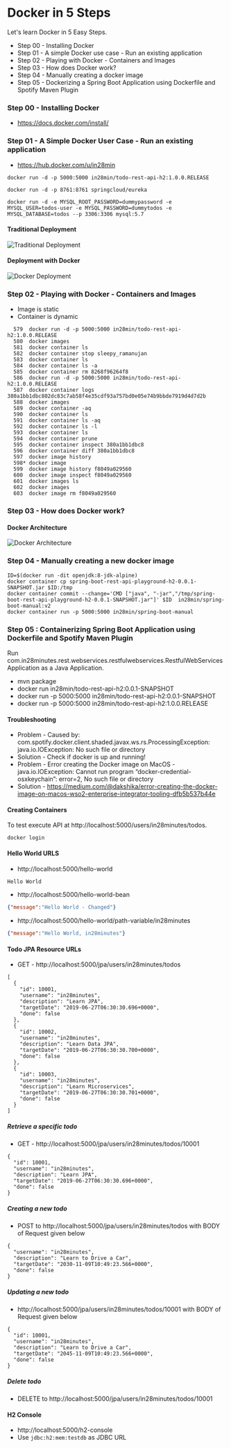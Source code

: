# Docker in 5 Steps

Let's learn Docker in 5 Easy Steps. 

- Step 00 - Installing Docker
- Step 01 - A simple Docker use case - Run an existing application
- Step 02 - Playing with Docker - Containers and Images
- Step 03 - How does Docker work?
- Step 04 - Manually creating a docker image
- Step 05 - Dockerizing a Spring Boot Application using Dockerfile and Spotify Maven Plugin

### Step 00 - Installing Docker

- https://docs.docker.com/install/

### Step 01 - A Simple Docker User Case - Run an existing application

- https://hub.docker.com/u/in28min

```
docker run -d -p 5000:5000 in28min/todo-rest-api-h2:1.0.0.RELEASE
```

```
docker run -d -p 8761:8761 springcloud/eureka
```

```
docker run -d -e MYSQL_ROOT_PASSWORD=dummypassword -e MYSQL_USER=todos-user -e MYSQL_PASSWORD=dummytodos -e MYSQL_DATABASE=todos --p 3306:3306 mysql:5.7
```

#### Traditional Deployment

![Traditional Deployment](images/docker-traditional-deployment.png)

#### Deployment with Docker

![Docker Deployment](images/docker-zz-deployment.png)


### Step 02 - Playing with Docker - Containers and Images

- Image is static
- Container is dynamic
```
  579  docker run -d -p 5000:5000 in28min/todo-rest-api-h2:1.0.0.RELEASE
  580  docker images
  581  docker container ls
  582  docker container stop sleepy_ramanujan
  583  docker container ls
  584  docker container ls -a
  585  docker container rm 8268f96264f8
  586  docker run -d -p 5000:5000 in28min/todo-rest-api-h2:1.0.0.RELEASE
  587  docker container logs 380a1bb1dbc802dc83c7ab58f4e35cdf93a757bd0e05e74b9bbde7919d4d7d2b
  588  docker images
  589  docker container -aq
  590  docker container ls
  591  docker container ls -aq
  592  docker container ls -l
  593  docker container ls
  594  docker container prune
  595  docker container inspect 380a1bb1dbc8
  596  docker container diff 380a1bb1dbc8
  597  docker image history 
  598* docker image
  599  docker image history f8049a029560
  600  docker image inspect f8049a029560
  601  docker images ls
  602  docker images
  603  docker image rm f8049a029560
```

### Step 03 - How does Docker work?

#### Docker Architecture

![Docker Architecture](images/docker-architecture.png)

### Step 04 - Manually creating a new docker image

```
ID=$(docker run -dit openjdk:8-jdk-alpine)
docker container cp spring-boot-rest-api-playground-h2-0.0.1-SNAPSHOT.jar $ID:/tmp
docker container commit --change='CMD ["java", "-jar","/tmp/spring-boot-rest-api-playground-h2-0.0.1-SNAPSHOT.jar"]' $ID  in28min/spring-boot-manual:v2
docker container run -p 5000:5000 in28min/spring-boot-manual
```

### Step 05 : Containerizing Spring Boot Application using Dockerfile and Spotify Maven Plugin

Run com.in28minutes.rest.webservices.restfulwebservices.RestfulWebServicesApplication as a Java Application.

- mvn package
- docker run in28min/todo-rest-api-h2:0.0.1-SNAPSHOT
- docker run -p 5000:5000 in28min/todo-rest-api-h2:0.0.1-SNAPSHOT
- docker run -p 5000:5000 in28min/todo-rest-api-h2:1.0.0.RELEASE

#### Troubleshooting

- Problem - Caused by: com.spotify.docker.client.shaded.javax.ws.rs.ProcessingException: java.io.IOException: No such file or directory
- Solution - Check if docker is up and running!
- Problem - Error creating the Docker image on MacOS - java.io.IOException: Cannot run program “docker-credential-osxkeychain”: error=2, No such file or directory
- Solution - https://medium.com/@dakshika/error-creating-the-docker-image-on-macos-wso2-enterprise-integrator-tooling-dfb5b537b44e


#### Creating Containers

To test execute API at http://localhost:5000/users/in28minutes/todos.

```
docker login
```

#### Hello World URLS

- http://localhost:5000/hello-world

```txt
Hello World
```

- http://localhost:5000/hello-world-bean

```json
{"message":"Hello World - Changed"}
```

- http://localhost:5000/hello-world/path-variable/in28minutes

```json
{"message":"Hello World, in28minutes"}
```


#### Todo JPA Resource URLs

- GET - http://localhost:5000/jpa/users/in28minutes/todos

```
[
  {
    "id": 10001,
    "username": "in28minutes",
    "description": "Learn JPA",
    "targetDate": "2019-06-27T06:30:30.696+0000",
    "done": false
  },
  {
    "id": 10002,
    "username": "in28minutes",
    "description": "Learn Data JPA",
    "targetDate": "2019-06-27T06:30:30.700+0000",
    "done": false
  },
  {
    "id": 10003,
    "username": "in28minutes",
    "description": "Learn Microservices",
    "targetDate": "2019-06-27T06:30:30.701+0000",
    "done": false
  }
]
```

##### Retrieve a specific todo

- GET - http://localhost:5000/jpa/users/in28minutes/todos/10001

```
{
  "id": 10001,
  "username": "in28minutes",
  "description": "Learn JPA",
  "targetDate": "2019-06-27T06:30:30.696+0000",
  "done": false
}
```

##### Creating a new todo

- POST to http://localhost:5000/jpa/users/in28minutes/todos with BODY of Request given below

```
{
  "username": "in28minutes",
  "description": "Learn to Drive a Car",
  "targetDate": "2030-11-09T10:49:23.566+0000",
  "done": false
}
```

##### Updating a new todo

- http://localhost:5000/jpa/users/in28minutes/todos/10001 with BODY of Request given below

```
{
  "id": 10001,
  "username": "in28minutes",
  "description": "Learn to Drive a Car",
  "targetDate": "2045-11-09T10:49:23.566+0000",
  "done": false
}
```

##### Delete todo

- DELETE to http://localhost:5000/jpa/users/in28minutes/todos/10001


#### H2 Console

- http://localhost:5000/h2-console
- Use `jdbc:h2:mem:testdb` as JDBC URL 